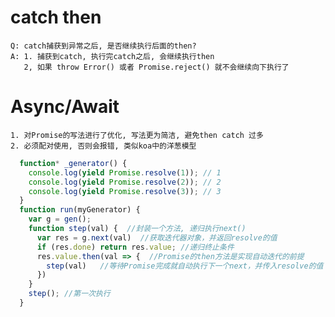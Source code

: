 # catch then

    Q: catch捕获到异常之后, 是否继续执行后面的then?
    A: 1. 捕获到catch, 执行完catch之后, 会继续执行then
       2, 如果 throw Error() 或者 Promise.reject() 就不会继续向下执行了

# Async/Await

    1. 对Promise的写法进行了优化, 写法更为简洁, 避免then catch 过多
    2. 必须配对使用, 否则会报错, 类似koa中的洋葱模型

```JavaScript
  function* _generator() {
    console.log(yield Promise.resolve(1)); // 1
    console.log(yield Promise.resolve(2)); // 2
    console.log(yield Promise.resolve(3)); // 3
  }
  function run(myGenerator) {
    var g = gen();
    function step(val) {  //封装一个方法, 递归执行next()
      var res = g.next(val)  //获取迭代器对象，并返回resolve的值
      if (res.done) return res.value; //递归终止条件
      res.value.then(val => {  //Promise的then方法是实现自动迭代的前提
        step(val)   //等待Promise完成就自动执行下一个next，并传入resolve的值
      })
    }
    step(); //第一次执行
  }
```

